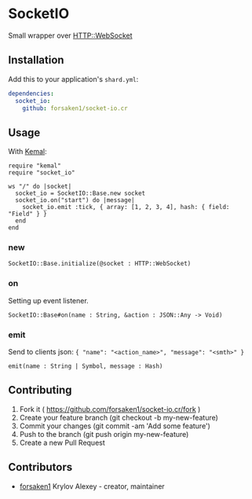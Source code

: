 # SocketIO

Small wrapper over [HTTP::WebSocket](http://ru.crystal-lang.org/api/HTTP/WebSocket.html)

## Installation


Add this to your application's `shard.yml`:

```yaml
dependencies:
  socket_io:
    github: forsaken1/socket-io.cr
```


## Usage

With [Kemal](http://kemalcr.com):

```crystal
require "kemal"
require "socket_io"

ws "/" do |socket|
  socket_io = SocketIO::Base.new socket
  socket_io.on("start") do |message|
    socket_io.emit :tick, { array: [1, 2, 3, 4], hash: { field: "Field" } }
  end
end
```

### new

`SocketIO::Base.initialize(@socket : HTTP::WebSocket)`

### on

Setting up event listener.

`SocketIO::Base#on(name : String, &action : JSON::Any -> Void)`

### emit

Send to clients json: `{ "name": "<action_name>", "message": "<smth>" }`

`emit(name : String | Symbol, message : Hash)`


## Contributing

1. Fork it ( https://github.com/forsaken1/socket-io.cr/fork )
2. Create your feature branch (git checkout -b my-new-feature)
3. Commit your changes (git commit -am 'Add some feature')
4. Push to the branch (git push origin my-new-feature)
5. Create a new Pull Request

## Contributors

- [forsaken1](https://github.com/forsaken1) Krylov Alexey - creator, maintainer

